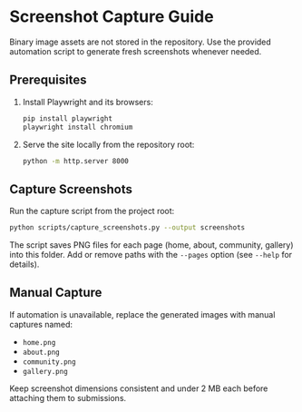 # Screenshot Capture Guide

Binary image assets are not stored in the repository. Use the provided automation script to generate fresh screenshots whenever needed.

## Prerequisites
1. Install Playwright and its browsers:
   ```bash
   pip install playwright
   playwright install chromium
   ```
2. Serve the site locally from the repository root:
   ```bash
   python -m http.server 8000
   ```

## Capture Screenshots
Run the capture script from the project root:
```bash
python scripts/capture_screenshots.py --output screenshots
```

The script saves PNG files for each page (home, about, community, gallery) into this folder. Add or remove paths with the `--pages` option (see `--help` for details).

## Manual Capture
If automation is unavailable, replace the generated images with manual captures named:
- `home.png`
- `about.png`
- `community.png`
- `gallery.png`

Keep screenshot dimensions consistent and under 2 MB each before attaching them to submissions.
